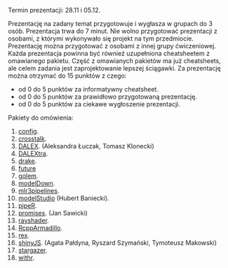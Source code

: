 Termin prezentacji: 28.11 i 05.12.

Prezentację na zadany temat przygotowuje i wygłasza w grupach do 3 osób. Prezentacja trwa do 7 minut. Nie wolno przygotować prezentacji z osobami, z którymi wykonywało się projekt na tym przedmiocie. Prezentację można przygotować z osobami z innej grupy ćwiczeniowej. Każda prezentacja powinna być również uzupełniona cheatsheetem z omawianego pakietu. Część z omawianych pakietów ma już cheatsheets, ale celem zadania jest zaprojektowanie lepszej ściągawki. Za prezentację można otrzymać do 15 punktów z czego:

 - od 0 do 5 punktów za informatywny cheatsheet.
 - od 0 do 5 punktów za prawidłowo przygotowaną prezentację.
 - od 0 do 5 punktów za ciekawe wygłoszenie prezentacji.

Pakiety do omówienia:

1. [config](https://github.com/rstudio/config).
1. [crosstalk](https://github.com/rstudio/crosstalk).
1. [DALEX](https://github.com/ModelOriented/DALEX). (Aleksandra Łuczak, Tomasz Klonecki)
1. [DALEXtra](https://github.com/ModelOriented/DALEXtra).
1. [drake](https://github.com/ropensci/drake).
1. [future](https://github.com/HenrikBengtsson/future)
1. [golem](https://github.com/ThinkR-open/golem).
1. [modelDown](https://github.com/ModelOriented/modelDown).
1. [mlr3pipelines](https://github.com/mlr-org/mlr3pipelines).
1. [modelStudio](https://github.com/ModelOriented/modelStudio) (Hubert Baniecki). 
1. [pipeR](https://github.com/renkun-ken/pipeR).
1. [promises](https://github.com/rstudio/promises). (Jan Sawicki) 
1. [rayshader](https://github.com/tylermorganwall/rayshader).
1. [RcppArmadillo](https://github.com/RcppCore/RcppArmadillo).
1. [rex](https://github.com/kevinushey/rex).
1. [shinyJS](https://github.com/daattali/shinyjs). (Agata Pałdyna, Ryszard Szymański, Tymoteusz Makowski)
1. [stargazer](https://github.com/cran/stargazer).
1. [withr](https://github.com/r-lib/withr).
